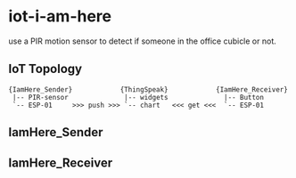 # iot-i-am-here
use a PIR motion sensor to detect if someone in the office cubicle or not.

## IoT Topology

	{IamHere_Sender}            {ThingSpeak}            {IamHere_Receiver}
	 |-- PIR-sensor              |-- widgets              |-- Button
	 `-- ESP-01     >>> push >>> `-- chart   <<< get <<<  `-- ESP-01


## IamHere_Sender


## IamHere_Receiver

